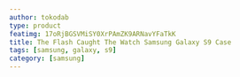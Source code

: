 ```yaml
---
author: tokodab
type: product
featimg: 17oRjBGSVMiSY0XrPAmZK9ARNavYFaTkK
title: The Flash Caught The Watch Samsung Galaxy S9 Case
tags: [samsung, galaxy, s9]
category: [samsung]
---
```

